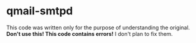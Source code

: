 # qmail-smtpd

This code was written only for the purpose of understanding the original.
**Don't use this! This code contains errors!**
I don't plan to fix them.
